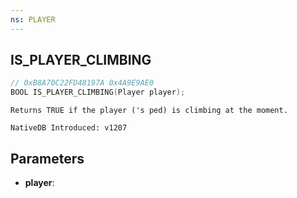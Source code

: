 ```yaml
---
ns: PLAYER
---
```

## IS_PLAYER_CLIMBING

```c
// 0xB8A70C22FD48197A 0x4A9E9AE0
BOOL IS_PLAYER_CLIMBING(Player player);
```

```
Returns TRUE if the player ('s ped) is climbing at the moment.

NativeDB Introduced: v1207
```

## Parameters
* **player**:
